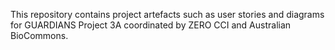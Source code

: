 This repository contains project artefacts such as user stories and diagrams for GUARDIANS Project 3A coordinated by ZERO CCI and Australian BioCommons.
